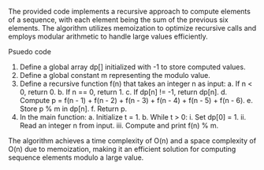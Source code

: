 The provided code implements a recursive approach to compute elements of a sequence, with each element being the sum of the previous six elements. The algorithm utilizes memoization to optimize recursive calls and employs modular arithmetic to handle large values efficiently.

Psuedo code 
1. Define a global array dp[] initialized with -1 to store computed values.
2. Define a global constant m representing the modulo value.
3. Define a recursive function f(n) that takes an integer n as input:
    a. If n < 0, return 0.
    b. If n == 0, return 1.
    c. If dp[n] != -1, return dp[n].
    d. Compute p = f(n - 1) + f(n - 2) + f(n - 3) + f(n - 4) + f(n - 5) + f(n - 6).
    e. Store p % m in dp[n].
    f. Return p.
4. In the main function:
    a. Initialize t = 1.
    b. While t > 0:
        i. Set dp[0] = 1.
        ii. Read an integer n from input.
        iii. Compute and print f(n) % m.



The algorithm achieves a time complexity of O(n) and a space complexity of O(n) due to memoization, making it an efficient solution for computing sequence elements modulo a large value.
